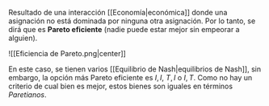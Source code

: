 
Resultado de una interacción [[Economía|económica]] donde una asignación no está dominada por ninguna otra asignación. Por lo tanto, se dirá que es **Pareto eficiente** (nadie puede estar mejor sin empeorar a alguien). 

![[Eficiencia de Pareto.png|center]]


En este caso, se tienen varios [[Equilibrio de Nash|equilibrios de Nash]], sin embargo, la opción más Pareto eficiente es $I,I$, $T,I$ o $I,T$. Como no hay un criterio de cual bien es mejor, estos bienes son iguales en términos *Paretianos*. 

